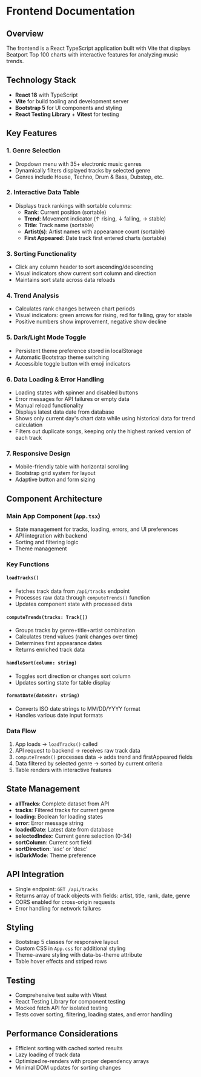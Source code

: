 # Frontend Documentation

## Overview
The frontend is a React TypeScript application built with Vite that displays Beatport Top 100 charts with interactive features for analyzing music trends.

## Technology Stack
- **React 18** with TypeScript
- **Vite** for build tooling and development server
- **Bootstrap 5** for UI components and styling
- **React Testing Library** + **Vitest** for testing

## Key Features

### 1. Genre Selection
- Dropdown menu with 35+ electronic music genres
- Dynamically filters displayed tracks by selected genre
- Genres include House, Techno, Drum & Bass, Dubstep, etc.

### 2. Interactive Data Table
- Displays track rankings with sortable columns:
  - **Rank**: Current position (sortable)
  - **Trend**: Movement indicator (↑ rising, ↓ falling, → stable)
  - **Title**: Track name (sortable)
  - **Artist(s)**: Artist names with appearance count (sortable)
  - **First Appeared**: Date track first entered charts (sortable)

### 3. Sorting Functionality
- Click any column header to sort ascending/descending
- Visual indicators show current sort column and direction
- Maintains sort state across data reloads

### 4. Trend Analysis
- Calculates rank changes between chart periods
- Visual indicators: green arrows for rising, red for falling, gray for stable
- Positive numbers show improvement, negative show decline

### 5. Dark/Light Mode Toggle
- Persistent theme preference stored in localStorage
- Automatic Bootstrap theme switching
- Accessible toggle button with emoji indicators

### 6. Data Loading & Error Handling
- Loading states with spinner and disabled buttons
- Error messages for API failures or empty data
- Manual reload functionality
- Displays latest data date from database
- Shows only current day's chart data while using historical data for trend calculation
- Filters out duplicate songs, keeping only the highest ranked version of each track

### 7. Responsive Design
- Mobile-friendly table with horizontal scrolling
- Bootstrap grid system for layout
- Adaptive button and form sizing

## Component Architecture

### Main App Component (`App.tsx`)
- State management for tracks, loading, errors, and UI preferences
- API integration with backend
- Sorting and filtering logic
- Theme management

### Key Functions

#### `loadTracks()`
- Fetches track data from `/api/tracks` endpoint
- Processes raw data through `computeTrends()` function
- Updates component state with processed data

#### `computeTrends(tracks: Track[])`
- Groups tracks by genre+title+artist combination
- Calculates trend values (rank changes over time)
- Determines first appearance dates
- Returns enriched track data

#### `handleSort(column: string)`
- Toggles sort direction or changes sort column
- Updates sorting state for table display

#### `formatDate(dateStr: string)`
- Converts ISO date strings to MM/DD/YYYY format
- Handles various date input formats

### Data Flow
1. App loads → `loadTracks()` called
2. API request to backend → receives raw track data
3. `computeTrends()` processes data → adds trend and firstAppeared fields
4. Data filtered by selected genre → sorted by current criteria
5. Table renders with interactive features

## State Management
- **allTracks**: Complete dataset from API
- **tracks**: Filtered tracks for current genre
- **loading**: Boolean for loading states
- **error**: Error message string
- **loadedDate**: Latest date from database
- **selectedIndex**: Current genre selection (0-34)
- **sortColumn**: Current sort field
- **sortDirection**: 'asc' or 'desc'
- **isDarkMode**: Theme preference

## API Integration
- Single endpoint: `GET /api/tracks`
- Returns array of track objects with fields: artist, title, rank, date, genre
- CORS enabled for cross-origin requests
- Error handling for network failures

## Styling
- Bootstrap 5 classes for responsive layout
- Custom CSS in `App.css` for additional styling
- Theme-aware styling with data-bs-theme attribute
- Table hover effects and striped rows

## Testing
- Comprehensive test suite with Vitest
- React Testing Library for component testing
- Mocked fetch API for isolated testing
- Tests cover sorting, filtering, loading states, and error handling

## Performance Considerations
- Efficient sorting with cached sorted results
- Lazy loading of track data
- Optimized re-renders with proper dependency arrays
- Minimal DOM updates for sorting changes
